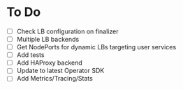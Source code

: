# To Do

- [ ] Check LB configuration on finalizer
- [ ] Multiple LB backends
- [ ] Get NodePorts for dynamic LBs targeting user services
- [ ] Add tests
- [ ] Add HAProxy backend
- [ ] Update to latest Operator SDK
- [ ] Add Metrics/Tracing/Stats
